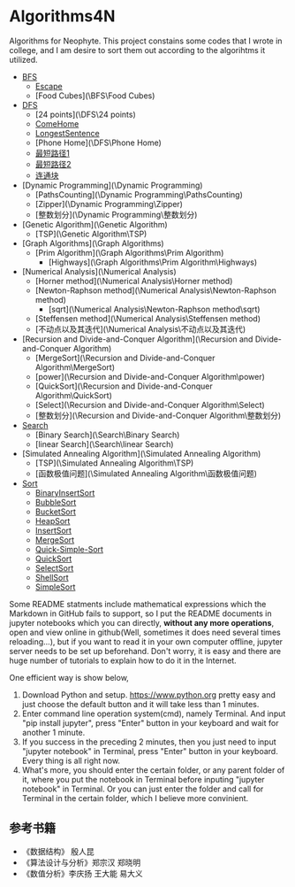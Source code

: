 # Algorithms4N

Algorithms for Neophyte. This project constains some codes that I wrote in college, and I am desire to sort them out according to the algorihtms it utilized.

* [BFS](\BFS)
   * [Escape](\BFS\Escape)
   * [Food Cubes](\BFS\Food Cubes)
* [DFS](\DFS)
   * [24 points](\DFS\24 points)
   * [ComeHome](\DFS\ComeHome)
   * [LongestSentence](\DFS\LongestSentence)
   * [Phone Home](\DFS\Phone Home)
   * [最短路径1](\DFS\最短路径1)
   * [最短路径2](\DFS\最短路径2)
   * [连通块](\DFS\连通块)
* [Dynamic Programming](\Dynamic Programming)
   * [PathsCounting](\Dynamic Programming\PathsCounting)
   * [Zipper](\Dynamic Programming\Zipper)
   * [整数划分](\Dynamic Programming\整数划分)
* [Genetic Algorithm](\Genetic Algorithm)
   * [TSP](\Genetic Algorithm\TSP)
* [Graph Algorithms](\Graph Algorithms)
   * [Prim Algorithm](\Graph Algorithms\Prim Algorithm)
      * [Highways](\Graph Algorithms\Prim Algorithm\Highways)
* [Numerical Analysis](\Numerical Analysis)
   * [Horner method](\Numerical Analysis\Horner method)
   * [Newton-Raphson method](\Numerical Analysis\Newton-Raphson method)
      * [sqrt](\Numerical Analysis\Newton-Raphson method\sqrt)
   * [Steffensen method](\Numerical Analysis\Steffensen method)
   * [不动点以及其迭代](\Numerical Analysis\不动点以及其迭代)
* [Recursion and Divide-and-Conquer Algorithm](\Recursion and Divide-and-Conquer Algorithm)
   * [MergeSort](\Recursion and Divide-and-Conquer Algorithm\MergeSort)
   * [power](\Recursion and Divide-and-Conquer Algorithm\power)
   * [QuickSort](\Recursion and Divide-and-Conquer Algorithm\QuickSort)
   * [Select](\Recursion and Divide-and-Conquer Algorithm\Select)
   * [整数划分](\Recursion and Divide-and-Conquer Algorithm\整数划分)
* [Search](\Search)
   * [Binary Search](\Search\Binary Search)
   * [linear Search](\Search\linear Search)
* [Simulated Annealing Algorithm](\Simulated Annealing Algorithm)
   * [TSP](\Simulated Annealing Algorithm\TSP)
   * [函数极值问题](\Simulated Annealing Algorithm\函数极值问题)
* [Sort](\Sort)
   * [BinaryInsertSort](\Sort\BinaryInsertSort)
   * [BubbleSort](\Sort\BubbleSort)
   * [BucketSort](\Sort\BucketSort)
   * [HeapSort](\Sort\HeapSort)
   * [InsertSort](\Sort\InsertSort)
   * [MergeSort](\Sort\MergeSort)
   * [Quick-Simple-Sort](\Sort\Quick-Simple-Sort)
   * [QuickSort](\Sort\QuickSort)
   * [SelectSort](\Sort\SelectSort)
   * [ShellSort](\Sort\ShellSort)
   * [SimpleSort](\Sort\SimpleSort)


Some README statments include mathematical expressions which the Markdown in GitHub fails to support, so I put the README documents in jupyter notebooks which you can directly, **without any more operations**, open and view online in github(Well, sometimes it does need several times reloading...), but if you want to read it in your own computer offline, jupyter server needs to be set up beforehand. Don't worry, it is easy and there are huge number of tutorials to explain how to do it in the Internet.

One efficient way is show below,

1. Download Python and setup. <https://www.python.org> pretty easy and just choose the default button and it will take less than 1 minutes.
2. Enter command line operation system(cmd), namely Terminal. And input "pip install jupyter", press "Enter" button in your keyboard and wait for another 1 minute.
3. If you success in the preceding 2 minutes, then you just need to input "jupyter notebook" in Terminal, press "Enter" button in your keyboard. Every thing is all right now.
4. What's more, you should enter the certain folder, or any parent folder of it, where you put the notebook in Terminal before inputing "jupyter notebook" in Terminal. Or you can just enter the folder and call for Terminal in the certain folder, which I believe more convinient.

## 参考书籍

* 《数据结构》 殷人昆
* 《算法设计与分析》郑宗汉 郑晓明
* 《数值分析》李庆扬 王大能 易大义
